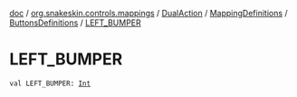 [doc](../../../../index.md) / [org.snakeskin.controls.mappings](../../../index.md) / [DualAction](../../index.md) / [MappingDefinitions](../index.md) / [ButtonsDefinitions](index.md) / [LEFT_BUMPER](./-l-e-f-t_-b-u-m-p-e-r.md)

# LEFT_BUMPER

`val LEFT_BUMPER: `[`Int`](https://kotlinlang.org/api/latest/jvm/stdlib/kotlin/-int/index.html)